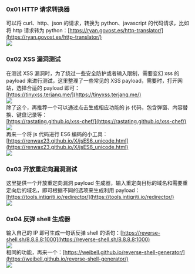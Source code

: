 <a name="nkQtL"></a>
### 0x01 HTTP 请求转换器
可以将 curl、http、json 的请求，转换为 python、javascript 的代码请求，比如将 http 请求转为 python：[https://ryan.govost.es/http-translator/](https://ryan.govost.es/http-translator/)<br />![](https://cdn.nlark.com/yuque/0/2022/png/396745/1668480177303-7a11be0e-a45f-4ae4-8bed-2af4ff8fe50a.png#averageHue=%23fbfafa&clientId=u39408c90-d7dc-4&from=paste&id=u650a8d58&originHeight=330&originWidth=1080&originalType=url&ratio=1&rotation=0&showTitle=false&status=done&style=none&taskId=u171fe224-8385-4ebd-b871-e1bafbdfa19&title=)
<a name="Lv5DA"></a>
### 0x02 XSS 漏洞测试
在测试 XSS 漏洞时，为了绕过一些安全防护或者输入限制，需要变幻 xss 的 payload 来进行测试，这里整理了一些常见的 XSS payload，需要时，打开网站，选择合适的 payload 即可：<br />[https://tinyxss.terjanq.me/](https://tinyxss.terjanq.me/)<br />![](https://cdn.nlark.com/yuque/0/2022/png/396745/1668480177268-fdd0fd12-29d3-4acd-8eec-d8f4ac03c35c.png#averageHue=%23a0abab&clientId=u39408c90-d7dc-4&from=paste&id=u5d26d29c&originHeight=685&originWidth=1080&originalType=url&ratio=1&rotation=0&showTitle=false&status=done&style=none&taskId=ubd14a6e4-36f0-4582-a579-60cf3efbbb7&title=)<br />除了这个，再推荐一个可以通过点击生成相应功能的 js 代码，包含弹窗、内容替换、键盘记录等：<br />[https://rastating.github.io/xss-chef/](https://rastating.github.io/xss-chef/)<br />![](https://cdn.nlark.com/yuque/0/2022/png/396745/1668480177239-d89b6b5d-1120-4b99-82b7-8d33717ace1d.png#averageHue=%23fdfdfd&clientId=u39408c90-d7dc-4&from=paste&id=uc657bcc6&originHeight=579&originWidth=1080&originalType=url&ratio=1&rotation=0&showTitle=false&status=done&style=none&taskId=u073cf8d9-f307-447c-b416-ff047182f01&title=)<br />再来一个将 js 代码进行 ES6 编码的小工具：[https://renwax23.github.io/X/jsES6_unicode.html](https://renwax23.github.io/X/jsES6_unicode.html)<br />![](https://cdn.nlark.com/yuque/0/2022/png/396745/1668480177376-d366b75a-33bf-497b-829b-eb97401e9064.png#averageHue=%23fefefe&clientId=u39408c90-d7dc-4&from=paste&id=ube78d979&originHeight=473&originWidth=1080&originalType=url&ratio=1&rotation=0&showTitle=false&status=done&style=none&taskId=u2c64d9e4-6e23-40c9-8dec-240f3cc36fe&title=)
<a name="snzjI"></a>
### 0x03 开放重定向漏洞测试
这里提供一个开放重定向漏洞 payload 生成器，输入重定向目标的域名和需要重定向后的域名，即可根据不同的选项来生成利用 payload：[https://tools.intigriti.io/redirector/](https://tools.intigriti.io/redirector/)<br />![](https://cdn.nlark.com/yuque/0/2022/png/396745/1668480177429-ba711de9-2397-40a4-a570-cc30302e5d0a.png#averageHue=%23f9f9f9&clientId=u39408c90-d7dc-4&from=paste&id=u8c98dc30&originHeight=745&originWidth=1080&originalType=url&ratio=1&rotation=0&showTitle=false&status=done&style=none&taskId=ue3340444-d242-4b3b-a00f-13d4a62ba15&title=)

<a name="gE5Ha"></a>
### 0x04 反弹 shell 生成器
输入自己的 IP 即可生成一句话反弹 shell 的语句：[https://reverse-shell.sh/8.8.8.8:1000](https://reverse-shell.sh/8.8.8.8:1000)<br />![](https://cdn.nlark.com/yuque/0/2022/png/396745/1668480177860-28155bea-bd09-4ce5-a6db-1bf3c195650e.png#averageHue=%23161616&clientId=u39408c90-d7dc-4&from=paste&id=u130fbfa3&originHeight=420&originWidth=1080&originalType=url&ratio=1&rotation=0&showTitle=false&status=done&style=none&taskId=u00df7968-584b-4cab-b78e-d338fe31ab8&title=)<br />相同的功能，再来一个：[https://weibell.github.io/reverse-shell-generator/](https://weibell.github.io/reverse-shell-generator/)<br />![](https://cdn.nlark.com/yuque/0/2022/png/396745/1668480178178-dc1e6b86-4ee5-4fe6-962f-3d73831938c6.png#averageHue=%23fcfcfc&clientId=u39408c90-d7dc-4&from=paste&id=udd874b8e&originHeight=633&originWidth=1080&originalType=url&ratio=1&rotation=0&showTitle=false&status=done&style=none&taskId=u43a1c5fe-2582-4ebf-ad61-3832bdce4a7&title=)
